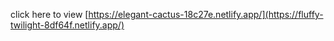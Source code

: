 click here to view
[https://elegant-cactus-18c27e.netlify.app/](https://fluffy-twilight-8df64f.netlify.app/)
